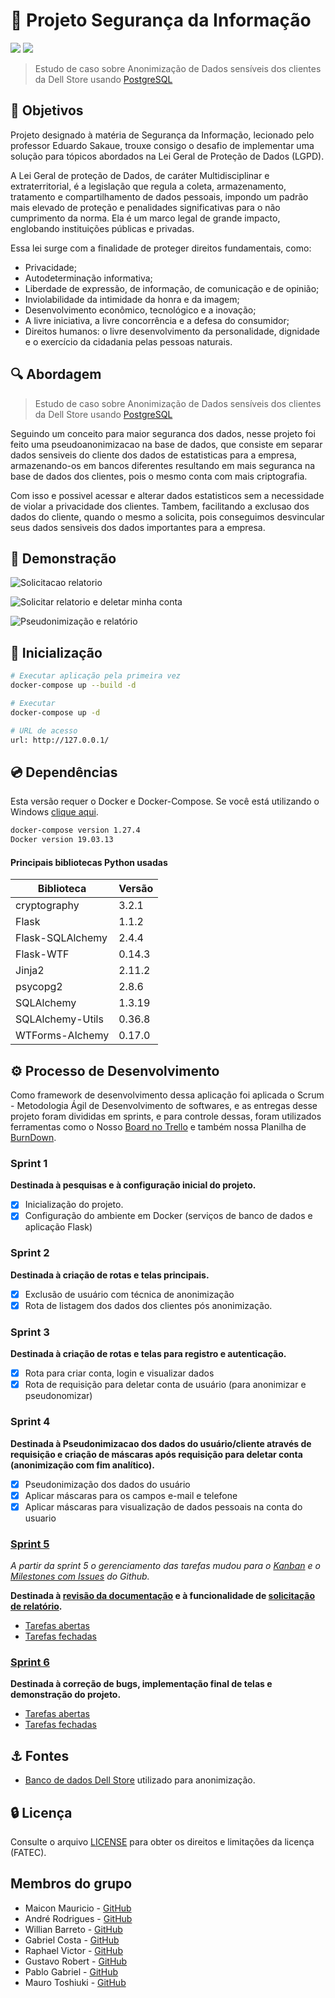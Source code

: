 # :abcd: Projeto Segurança da Informação 
[![](https://img.shields.io/badge/python-v3.8-blue)](https://github.com/DevExpress/testcafe) ![](https://img.shields.io/badge/docker%20build-automated-066da5)

> Estudo de caso sobre Anonimização de Dados sensíveis dos clientes da Dell Store usando [PostgreSQL](https://www.postgresql.org/) 

## :dart: Objetivos

Projeto designado à matéria de Segurança da Informação, lecionado pelo professor Eduardo Sakaue, trouxe consigo o desafio de implementar uma solução para tópicos abordados na Lei Geral de Proteção de Dados (LGPD).

A Lei Geral de proteção de Dados, de caráter Multidisciplinar e extraterritorial, é a legislação que regula a coleta, armazenamento, tratamento e compartilhamento de dados pessoais, impondo um padrão mais elevado de proteção e penalidades significativas para o não cumprimento da norma. Ela é um marco legal de grande impacto, englobando instituições públicas e privadas.

Essa lei surge com a finalidade de proteger direitos fundamentais, como:

- Privacidade;
- Autodeterminação informativa;
- Liberdade de expressão, de informação, de comunicação e de opinião;
- Inviolabilidade da intimidade da honra e da imagem;
- Desenvolvimento econômico, tecnológico e a inovação;
- A livre iniciativa, a livre concorrência e a defesa do consumidor;
- Direitos humanos: o livre desenvolvimento da personalidade, dignidade e o exercício da cidadania pelas pessoas naturais.

## :mag: Abordagem

> Estudo de caso sobre Anonimização de Dados sensíveis dos clientes da Dell Store usando [PostgreSQL](https://www.postgresql.org/) 

Seguindo um conceito para maior seguranca dos dados, nesse projeto foi feito uma pseudoanonimizacao na base de dados, que consiste em separar dados sensiveis do cliente dos dados de estatisticas para a empresa, armazenando-os em bancos diferentes resultando em mais seguranca na base de dados dos clientes, pois o mesmo conta com mais criptografia. 

Com isso e possivel acessar e alterar dados estatisticos sem a necessidade de violar a privacidade dos clientes. Tambem, facilitando a exclusao dos dados do cliente, quando o mesmo a solicita, pois conseguimos desvincular seus dados sensiveis dos dados importantes para a empresa.  

## :pushpin: Demonstração

![Solicitacao relatorio](https://user-images.githubusercontent.com/64911189/99540801-c6a92200-298e-11eb-9048-76d7ff81892a.gif)

![Solicitar relatorio e deletar minha conta](https://user-images.githubusercontent.com/64911189/99544281-e17d9580-2992-11eb-8a7c-c15e2064979b.gif)

![Pseudonimização e relatório](https://user-images.githubusercontent.com/64911189/99548887-e09b3280-2997-11eb-9b88-7e94f80c5715.gif)



##  :rocket: Inicialização 

``` bash
# Executar aplicação pela primeira vez 
docker-compose up --build -d

# Executar
docker-compose up -d

# URL de acesso 
url: http://127.0.0.1/
```

## :cd: Dependências

Esta versão requer o Docker e Docker-Compose. Se você está utilizando o Windows [clique aqui](https://docs.docker.com/docker-for-windows/install/).

``` bash
docker-compose version 1.27.4
Docker version 19.03.13
```

#### Principais bibliotecas Python usadas

| Biblioteca | Versão                               |
|-------|--------------------------------------|
| cryptography | 3.2.1 |
| Flask     | 1.1.2                      |
| Flask-SQLAlchemy    | 2.4.4 |
| Flask-WTF | 0.14.3 |
| Jinja2    | 2.11.2             |
| psycopg2     | 2.8.6                  |
| SQLAlchemy    | 1.3.19        |
| SQLAlchemy-Utils | 0.36.8 |
| WTForms-Alchemy | 0.17.0 |

## :gear: Processo de Desenvolvimento
Como framework de desenvolvimento dessa aplicação foi aplicada o Scrum - Metodologia Ágil de Desenvolvimento de softwares, e as entregas desse projeto foram
divididas em sprints, e para controle dessas, foram utilizados ferramentas como o Nosso [Board no Trello](https://trello.com/b/PyOFWkYC/si) e também nossa Planilha de [BurnDown](https://docs.google.com/spreadsheets/d/1tDluxMUywgS5cD-ZQRGEMXdzJRsSD_wp/edit#gid=699714556).


### Sprint 1
**Destinada à pesquisas e à configuração inicial do projeto.**

- [x] Inicialização do projeto.
- [x] Configuração do ambiente em Docker (serviços de banco de dados e aplicação Flask)

### Sprint 2
**Destinada à criação de rotas e telas principais.**

- [x] Exclusão de usuário com técnica de anonimização
- [x] Rota de listagem dos dados dos clientes pós anonimização.

### Sprint 3
**Destinada à criação de rotas e telas para registro e autenticação.**

- [x] Rota para criar conta, login e visualizar dados
- [x] Rota de requisição para deletar conta de usuário (para anonimizar e pseudonomizar)

### Sprint 4
**Destinada à Pseudonimizacao dos dados do usuário/cliente através de requisição e criação de máscaras após requisição para deletar conta (anonimização com fim analítico).**

- [x] Pseudonimização dos dados do usuário
- [x] Aplicar máscaras para os campos e-mail e telefone
- [x] Aplicar máscaras para visualização de dados pessoais na conta do usuario

### [Sprint 5](https://github.com/maiconandsilva/LGPD-compliant-website/milestone/1)
_A partir da sprint 5 o gerenciamento das tarefas mudou para o [Kanban](https://github.com/maiconandsilva/LGPD-compliant-website/projects/1?fullscreen=true) e o [Milestones com Issues](https://github.com/maiconandsilva/LGPD-compliant-website/milestones) do Github._

**Destinada à [revisão da documentação](https://github.com/maiconandsilva/LGPD-compliant-website/issues/5) e à funcionalidade de [solicitação de relatório](https://github.com/maiconandsilva/LGPD-compliant-website/issues/3).**

- [Tarefas abertas](https://github.com/maiconandsilva/LGPD-compliant-website/milestone/1)
- [Tarefas fechadas](https://github.com/maiconandsilva/LGPD-compliant-website/milestone/1?closed=1)

### [Sprint 6](https://github.com/maiconandsilva/LGPD-compliant-website/milestone/2)
**Destinada à correção de bugs, implementação final de telas e demonstração do projeto.**

- [Tarefas abertas](https://github.com/maiconandsilva/LGPD-compliant-website/milestone/2)
- [Tarefas fechadas](https://github.com/maiconandsilva/LGPD-compliant-website/milestone/2?closed=1)

## :anchor: Fontes
- [Banco de dados Dell Store](https://linux.dell.com/dvdstore/) utilizado para anonimização.

## :lock: Licença

Consulte o arquivo [LICENSE](LICENSE) para obter os direitos e limitações da licença (FATEC).

## Membros do grupo 
- Maicon Mauricio - [GitHub](https://github.com/maiconandsilva) 
- André Rodrigues - [GitHub](https://github.com/Andrerodrigues0018) 
- Willian Barreto - [GitHub](https://github.com/WilliamBarretoH) 
- Gabriel Costa  - [GitHub](https://github.com/c0sta) 
- Raphael Victor  - [GitHub](https://github.com/raphariibeira) 
- Gustavo Robert  - [GitHub](https://github.com/gu-robert) 
- Pablo Gabriel   - [GitHub](https://github.com/PGabriel-MB) 
- Mauro Toshiuki  - [GitHub](https://github.com/maurosakugawa) 